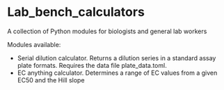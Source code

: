# Lab_bench_calculators
A collection of Python modules for biologists and general lab workers

Modules available:
 - Serial dilution calculator. Returns a dilution series in a standard assay plate formats. Requires the data file plate_data.toml. 
 - EC anything calculator. Determines a range of EC values from a given EC50 and the Hill slope
